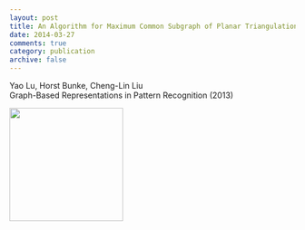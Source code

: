 ```yaml
---
layout: post
title: An Algorithm for Maximum Common Subgraph of Planar Triangulation Graphs
date: 2014-03-27
comments: true
category: publication
archive: false
---
```

<p>Yao Lu, Horst Bunke, Cheng-Lin Liu 
<br>
Graph-Based Representations in Pattern Recognition (2013)
</p>

<p><img src="{{ "/assets/images/MCS.png" | prepend: site.url }}" align="left" width="200px"></p>
